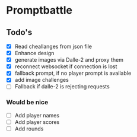 # Promptbattle

## Todo's
- [x] Read cheallanges from json file
- [x] Enhance design
- [x] generate images via Dalle-2 and proxy them
- [x] reconnect websocket if connection is lost
- [x] fallback prompt, if no player prompt is available
- [x] add image challenges
- [ ] Fallback if dalle-2 is rejecting requests

### Would be nice
- [ ] Add player names
- [ ] Add player scores
- [ ] Add rounds
